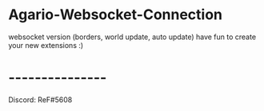 # Agario-Websocket-Connection
websocket version (borders, world update, auto update)
have fun to create your new extensions :)
# ---------------
Discord: ReF#5608
